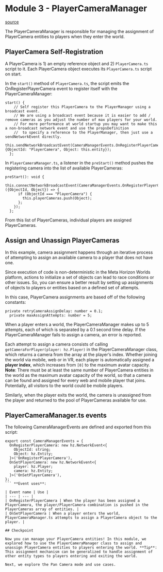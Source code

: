 # Module 3 - PlayerCameraManager

[source](https://developers.meta.com/horizon-worlds/learn/documentation/tutorial-worlds/camera-api-examples-tutorial/module-3-playercameramanager)

The PlayerCameraManager is responsible for managing the assignment of PlayerCamera entities to players when they enter the world.

## PlayerCamera Self-Registration

A PlayerCamera is 1) an empty reference object and 2) `PlayerCamera.ts` script to it. Each PlayerCamera object executes its `PlayerCamera.ts` script on start.

In the `start()` method of `PlayerCamera.ts`, the script emits the OnRegisterPlayerCamera event to register itself with the PlayerCameraManager:

```
start() {
    // Self register this PlayerCamera to the PlayerManager using a broadcast event.
    // We are using a broadcast event because it is easier to add / remove cameras as you adjust the number of max players for your world.
    // For more performance at world startup you may want to make this a non-broadcast network event and use the propsDefinition
    //  to specify a reference to the PlayerManager, then just use a sendNetworkEvent directly.
    this.sendNetworkBroadcastEvent(CameraManagerEvents.OnRegisterPlayerCamera, {ObjectId: "PlayerCamera", Object: this.entity});
  };
```

In `PlayerCameraManager.ts`, a listener in the `preStart()` method pushes the registering camera into the list of available PlayerCameras:

```
preStart(): void {
    this.connectNetworkBroadcastEvent(CameraManagerEvents.OnRegisterPlayerCamera, ({ObjectId, Object}) => {
      if (ObjectId === "PlayerCamera") {
        this.playerCameras.push(Object);
      };
    });
  };
```

From this list of PlayerCameras, individual players are assigned PlayerCameras.

## Assign and Unassign PlayerCameras

In this example, camera assignment happens through an iterative process of attempting to assign an available camera to a player that does not have one.

Since execution of code is non-deterministic in the Meta Horizon Worlds platform, actions to initialize a set of objects can lead to race conditions or other issues. So, you can ensure a better result by setting up assignments of objects to players or entities based on a defined set of attempts.

In this case, PlayerCamera assignments are based off of the following constants:

```
private retryCameraAssignDelay: number = 0.1;
  private maxAssignAttempts: number = 5;
```

When a player enters a world, the PlayerCameraManager makes up to 5 attempts, each of which is separated by a 0.1 second time delay. If the PlayerCameraManager fails to assign a camera, an error is reported.

Each attempt to assign a camera consists of calling `getCameraForPlayer(player: hz.Player)` in the PlayerCameraManager class, which returns a camera from the array at the player’s index. Whether joining the world via mobile, web or in VR, each player is automatically assigned a **player index**, which increases from `[0]` to the maximum avatar capacity. **Note**: There must be at least the same number of PlayerCamera entities in the world as the maximum avatar capacity of the world, so that a camera can be found and assigned for every web and mobile player that joins. Potentially, all visitors to the world could be mobile players.

Similarly, when the player exits the world, the camera is unassigned from the player and returned to the pool of PlayerCameras available for use.

## PlayerCameraManager.ts events

The following CameraManagerEvents are defined and exported from this script:

```
export const CameraManagerEvents = {
  OnRegisterPlayerCamera: new hz.NetworkEvent<{
    ObjectId: string;
    Object: hz.Entity;
  }>('OnRegisterPlayerCamera'),
  OnSetPlayerCamera: new hz.NetworkEvent<{
    player: hz.Player;
    camera: hz.Entity;
  }>('OnSetPlayerCamera'),
};
``` **Event uses**:

| Event name | Use |
| --- | --- |
| OnRegisterPlayerCamera | When the player has been assigned a PlayerCamera, the player/PlayerCamera combination is pushed in the PlayerCameras array of entities. |
| OnSetPlayerCamera | When a player enters the world, PlayerCameraManager.ts attempts to assign a PlayerCamera object to the player. |

## Checkpoint

Now you can manage your PlayerCamera entities! In this module, we explored how to use the PlayerCameraManager class to assign and unassign PlayerCamera entities to players entering the world. **Tip**: This assignment mechanism can be generalized to handle assignment of other entity types to players entering and exiting the world.

Next, we explore the Pan Camera mode and use cases.

 

 

 

 

 

 

 

 

 

 

 

 

 

 

 

 

 

 

 

 

 

 

 

 

 

 

 

 

 

 

 

 

 

 

 

 

 

 

 

 

 

 

 

 

 

 